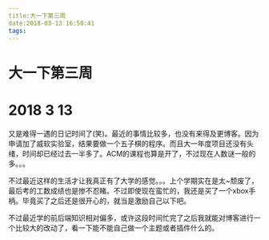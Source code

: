 ```yaml
---
title:大一下第三周
date:2018-03-13 16:50:41
tags:
---
```


# 大一下第三周

# 2018 3 13

<!--more-->

又是难得一遇的日记时间了(笑)。最近的事情比较多，也没有来得及更博客。因为申请加了威软实验室，结果要做一个五子棋的程序。而且大一年度项目还没有头绪，时间却已经过去一半多了。ACM的课程也算是开了，不过现在人数谜一般的多。。。

不过最近这样的生活才让我真正有了大学的感觉。。。上个学期实在是太~颓废了，最后考的工数成绩也是惨不忍睹。不过即使现在蛮忙的，我还是买了一个xbox手柄。毕竟买了之后还是很开心的，就当是激励自己以下吧。

不过最近学的前后端知识相对偏多，或许这段时间忙完了之后我就能对博客进行一个比较大的改动了，看一下能不能自己做一个主题或者插件什么的。
